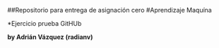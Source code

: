##Repositorio para entrega de asignación cero
#Aprendizaje Maquína

*Ejercicio prueba GitHUb

__by Adrián Vázquez (radianv)__
